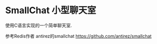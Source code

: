 # SmallChat 小型聊天室
使用C语言实现的一个简单聊天室.

参考Redis作者 antirez的smallchat https://github.com/antirez/smallchat